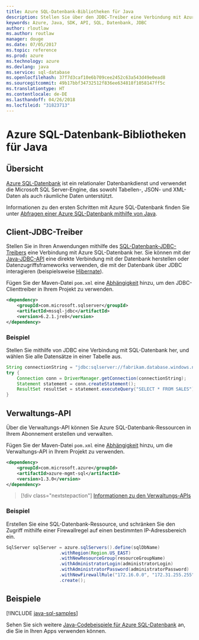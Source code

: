 ```yaml
---
title: Azure SQL-Datenbank-Bibliotheken für Java
description: Stellen Sie über den JDBC-Treiber eine Verbindung mit Azure SQL-Datenbank her, oder verwalten Sie Instanzen von Azure SQL-Datenbank über die Verwaltungs-API.
keywords: Azure, Java, SDK, API, SQL, Datenbank, JDBC
author: rloutlaw
ms.author: routlaw
manager: douge
ms.date: 07/05/2017
ms.topic: reference
ms.prod: azure
ms.technology: azure
ms.devlang: java
ms.service: sql-database
ms.openlocfilehash: 37f7d3caf10e6b709cee2452c63a543d49e0ead8
ms.sourcegitcommit: 49b17bbf34732512f836ee634818f1058147ff5c
ms.translationtype: HT
ms.contentlocale: de-DE
ms.lasthandoff: 04/26/2018
ms.locfileid: "31823713"
---
```

# <a name="azure-sql-database-libraries-for-java"></a>Azure SQL-Datenbank-Bibliotheken für Java

## <a name="overview"></a>Übersicht

[Azure SQL-Datenbank](/azure/sql-database/sql-database-technical-overview) ist ein relationaler Datenbankdienst und verwendet die Microsoft SQL Server-Engine, das sowohl Tabellen-, JSON- und XML-Daten als auch räumliche Daten unterstützt. 

Informationen zu den ersten Schritten mit Azure SQL-Datenbank finden Sie unter [Abfragen einer Azure SQL-Datenbank mithilfe von Java](/azure/sql-database/sql-database-connect-query-java).

## <a name="client-jdbc-driver"></a>Client-JDBC-Treiber

Stellen Sie in Ihren Anwendungen mithilfe des [SQL-Datenbank-JDBC-Treibers](/sql/connect/jdbc/microsoft-jdbc-driver-for-sql-server) eine Verbindung mit Azure SQL-Datenbank her. Sie können mit der [Java-JDBC-API](https://docs.oracle.com/javase/8/docs/technotes/guides/jdbc/) eine direkte Verbindung mit der Datenbank herstellen oder Datenzugriffsframeworks verwenden, die mit der Datenbank über JDBC interagieren (beispielsweise [Hibernate](http://hibernate.org/)).

Fügen Sie der Maven-Datei `pom.xml` eine [Abhängigkeit](https://maven.apache.org/guides/getting-started/index.html#How_do_I_use_external_dependencies) hinzu, um den JDBC-Clienttreiber in Ihrem Projekt zu verwenden.


```XML
<dependency>
    <groupId>com.microsoft.sqlserver</groupId>
    <artifactId>mssql-jdbc</artifactId>
    <version>6.2.1.jre8</version>
</dependency>
```   

### <a name="example"></a>Beispiel

Stellen Sie mithilfe von JDBC eine Verbindung mit SQL-Datenbank her, und wählen Sie alle Datensätze in einer Tabelle aus.

```java
String connectionString = "jdbc:sqlserver://fabrikam.database.windows.net:1433;database=fiber;user=raisa;password=testpass;encrypt=true;hostNameInCertificate=*.database.windows.net;loginTimeout=30;";
try {
    Connection conn = DriverManager.getConnection(connectionString);
    Statement statement = conn.createStatement();
    ResultSet resultSet = statement.executeQuery("SELECT * FROM SALES");
}  
```

## <a name="management-api"></a>Verwaltungs-API

Über die Verwaltungs-API können Sie Azure SQL-Datenbank-Ressourcen in Ihrem Abonnement erstellen und verwalten.   

Fügen Sie der Maven-Datei `pom.xml` eine [Abhängigkeit](https://maven.apache.org/guides/getting-started/index.html#How_do_I_use_external_dependencies) hinzu, um die Verwaltungs-API in Ihrem Projekt zu verwenden.


```XML
<dependency>
    <groupId>com.microsoft.azure</groupId>
    <artifactId>azure-mgmt-sql</artifactId>
    <version>1.3.0</version>
</dependency>
```

> [!div class="nextstepaction"]
> [Informationen zu den Verwaltungs-APIs](/java/api/overview/azure/sql/management)

### <a name="example"></a>Beispiel

Erstellen Sie eine SQL-Datenbank-Ressource, und schränken Sie den Zugriff mithilfe einer Firewallregel auf einen bestimmten IP-Adressbereich ein.

```java
SqlServer sqlServer = azure.sqlServers().define(sqlDbName)
                    .withRegion(Region.US_EAST)
                    .withNewResourceGroup(resourceGroupName)
                    .withAdministratorLogin(administratorLogin)
                    .withAdministratorPassword(administratorPassword)
                    .withNewFirewallRule("172.16.0.0", "172.31.255.255")
                    .create();
```

## <a name="samples"></a>Beispiele

[!INCLUDE [java-sql-samples](../docs-ref-conceptual/includes/sql.md)]

Sehen Sie sich weitere [Java-Codebeispiele für Azure SQL-Datenbank](https://azure.microsoft.com/resources/samples/?platform=java&term=SQL) an, die Sie in Ihren Apps verwenden können.